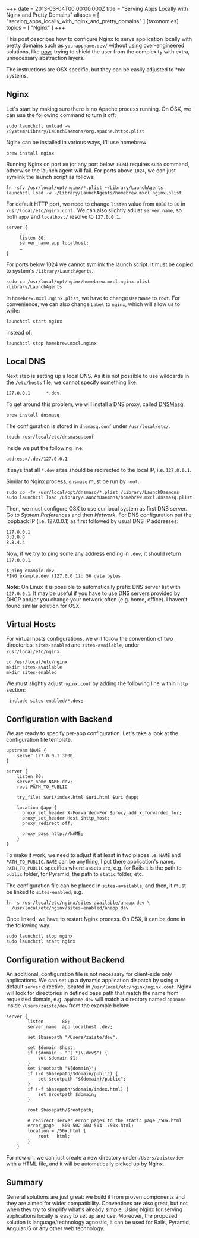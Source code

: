 +++
date = 2013-03-04T00:00:00.000Z
title = "Serving Apps Locally with Nginx and Pretty Domains"
aliases = [
    "serving_apps_locally_with_nginx_and_pretty_domains"
]
[taxonomies]
topics = [ "Nginx" ]
+++

This post describes how to configure Nginx to serve application locally with
pretty domains such as `yourappname.dev/` without using over-engineered solutions,
like [pow][1], trying to shield the user from the complexity with extra,
unnecessary abstraction layers.

The instructions are OSX specific, but they can be easily adjusted to \*nix
systems.

## Nginx

Let's start by making sure there is no Apache process running. On OSX, we can
use the following command to turn it off:

```
sudo launchctl unload -w /System/Library/LaunchDaemons/org.apache.httpd.plist
```

Nginx can be installed in various ways, I'll use homebrew:

```
brew install nginx
```

Running Nginx on port `80` (or any port below `1024`) requires `sudo` command,
otherwise the launch agent will fail. For ports above `1024`, we can just
symlink the launch script as follows:

```
ln -sfv /usr/local/opt/nginx/*.plist ~/Library/LaunchAgents
launchctl load -w ~/Library/LaunchAgents/homebrew.mxcl.nginx.plist
```

For default HTTP port, we need to change `listen` value from `8080` to `80` in
`/usr/local/etc/nginx.conf` . We can also slightly adjust `server_name`,
so both `app/` and `localhost/` resolve to `127.0.0.1`.

```
server {
     …
     listen 80;
     server_name app localhost;
     …
}
```

For ports below 1024 we cannot symlink the launch script. It must be copied
to system's `/Library/LaunchAgents`.

```
sudo cp /usr/local/opt/nginx/homebrew.mxcl.nginx.plist /Library/LaunchAgents
```

In `homebrew.mxcl.nginx.plist`, we have to change `UserName` to `root`. For
convenience, we can also change `Label` to `nginx`, which will allow us to write:

```
launchctl start nginx
```

instead of:

```
launchctl stop homebrew.mxcl.nginx
```

## Local DNS

Next step is setting up a local DNS. As it is not possible to use wildcards in
the `/etc/hosts` file, we cannot specify something like:

```
127.0.0.1      *.dev.
```

To get around this problem, we will install a DNS proxy, called [DNSMasq][2]:

```
brew install dnsmasq
```

The configuration is stored in `dnsmasq.conf` under `/usr/local/etc/`.

```
touch /usr/local/etc/dnsmasq.conf
```

Inside we put the following line:

```
address=/.dev/127.0.0.1
```

It says that all `*.dev` sites should be redirected to the local IP, i.e.
`127.0.0.1`.

Similar to Nginx process, `dnsmasq` must be run by `root`.

```
sudo cp -fv /usr/local/opt/dnsmasq/*.plist /Library/LaunchDaemons
sudo launchctl load /Library/LaunchDaemons/homebrew.mxcl.dnsmasq.plist
```

Then, we must configure OSX to use our local system as first DNS server.
Go to *System Preferences* and then *Network*. For DNS configuration put the
loopback IP (i.e. 127.0.0.1) as first followed by usual DNS IP addresses:

```
127.0.0.1
8.8.8.8
8.8.4.4
```

Now, if we try to ping some any address ending in `.dev`, it should return
`127.0.0.1`.

```
$ ping example.dev
PING example.dev (127.0.0.1): 56 data bytes
```

**Note**: On Linux it is possible to automatically prefix DNS server list with
`127.0.0.1`. It may be useful if you have to use DNS servers provided by DHCP
and/or you change your network often (e.g. home, office). I haven't found similar
solution for OSX.

## Virtual Hosts

For virtual hosts configurations, we will follow the convention of two
directories: `sites-enabled` and `sites-available`, under `/usr/local/etc/nginx`.

```
cd /usr/local/etc/nginx
mkdir sites-available
mkdir sites-enabled
```

We must slightly adjust `nginx.conf` by adding the following line within `http`
section:

```
 include sites-enabled/*.dev;
```

## Configuration with Backend

We are ready to specify per-app configuration. Let's take a look at the
configuration file template.

```
upstream NAME {
    server 127.0.0.1:3000;
}

server {
    listen 80;
    server_name NAME.dev;
    root PATH_TO_PUBLIC

    try_files $uri/index.html $uri.html $uri @app;

    location @app {
      proxy_set_header X-Forwarded-For $proxy_add_x_forwarded_for;
      proxy_set_header Host $http_host;
      proxy_redirect off;

      proxy_pass http://NAME;
    }
}
```

To make it work, we need to adjust it at least in two places i.e. `NAME` and
`PATH_TO_PUBLIC`. `NAME` can be anything, I put there application's name.
`PATH_TO_PUBLIC` specifies where assets are, e.g. for Rails it is the path to
`public` folder, for Pyramid, the path to `static` folder, etc.

The configuration file can be placed in `sites-available`, and then, it must be
linked to `sites-enabled`, e.g.

```
ln -s /usr/local/etc/nginx/sites-available/anapp.dev \
  /usr/local/etc/nginx/sites-enabled/anapp.dev
```

Once linked, we have to restart Nginx process. On OSX, it can be done in the
following way:

```
sudo launchctl stop nginx
sudo launchctl start nginx
```

## Configuration without Backend

An additional, configuration file is not necessary for client-side only
applications. We can set up a dynamic application dispatch by using a default
`server` directive, located in `/usr/local/etc/nginx/nginx.conf`. Nginx will
look for directories in defined base path that match the name from requested
domain, e.g. `appname.dev` will match a directory named `appname` inside
`/Users/zaiste/dev` from the example below:

```
server {
        listen       80;
        server_name  app localhost .dev;

        set $basepath "/Users/zaiste/dev";

        set $domain $host;
        if ($domain ~ "^(.*)\.dev$") {
            set $domain $1;
        }
        set $rootpath "${domain}";
        if (-d $basepath/$domain/public) {
            set $rootpath "${domain}/public";
        }
        if (-f $basepath/$domain/index.html) {
            set $rootpath $domain;
        }

        root $basepath/$rootpath;

        # redirect server error pages to the static page /50x.html
        error_page   500 502 503 504  /50x.html;
        location = /50x.html {
            root   html;
        }
    }
```

For now on, we can just create a new directory under `/Users/zaiste/dev` with a
HTML file, and it will be automatically picked up by Nginx.

## Summary

General solutions are just great: we build it from proven components and they
are aimed for wider compatibility. Conventions are also great, but not when they
try to simplify what's already simple. Using Nginx for serving applications
locally is easy to set up and use. Moreover, the proposed solution is
language/technology agnostic, it can be used for Rails, Pyramid, AngularJS or
any other web technology.

[1]: http://pow.cx
[2]: http://www.thekelleys.org.uk/dnsmasq/doc.html
